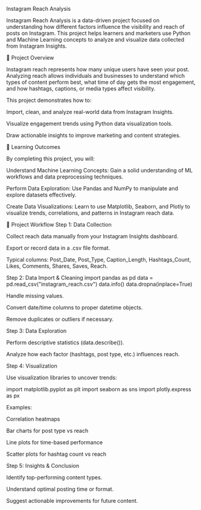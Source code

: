 Instagram Reach Analysis

Instagram Reach Analysis is a data-driven project focused on understanding how different factors influence the visibility and reach of posts on Instagram.
This project helps learners and marketers use Python and Machine Learning concepts to analyze and visualize data collected from Instagram Insights.

🧠 Project Overview

Instagram reach represents how many unique users have seen your post. Analyzing reach allows individuals and businesses to understand which types of content perform best, what time of day gets the most engagement, and how hashtags, captions, or media types affect visibility.

This project demonstrates how to:

Import, clean, and analyze real-world data from Instagram Insights.

Visualize engagement trends using Python data visualization tools.

Draw actionable insights to improve marketing and content strategies.

🎯 Learning Outcomes

By completing this project, you will:

Understand Machine Learning Concepts:
Gain a solid understanding of ML workflows and data preprocessing techniques.

Perform Data Exploration:
Use Pandas and NumPy to manipulate and explore datasets effectively.

Create Data Visualizations:
Learn to use Matplotlib, Seaborn, and Plotly to visualize trends, correlations, and patterns in Instagram reach data.

🧩 Project Workflow
Step 1: Data Collection

Collect reach data manually from your Instagram Insights dashboard.

Export or record data in a .csv file format.

Typical columns:
Post_Date, Post_Type, Caption_Length, Hashtags_Count, Likes, Comments, Shares, Saves, Reach.

Step 2: Data Import & Cleaning
import pandas as pd
data = pd.read_csv("instagram_reach.csv")
data.info()
data.dropna(inplace=True)


Handle missing values.

Convert date/time columns to proper datetime objects.

Remove duplicates or outliers if necessary.

Step 3: Data Exploration

Perform descriptive statistics (data.describe()).

Analyze how each factor (hashtags, post type, etc.) influences reach.

Step 4: Visualization

Use visualization libraries to uncover trends:

import matplotlib.pyplot as plt
import seaborn as sns
import plotly.express as px


Examples:

Correlation heatmaps

Bar charts for post type vs reach

Line plots for time-based performance

Scatter plots for hashtag count vs reach

Step 5: Insights & Conclusion

Identify top-performing content types.

Understand optimal posting time or format.

Suggest actionable improvements for future content.
